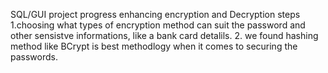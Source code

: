 SQL/GUI project progress enhancing encryption and Decryption steps
1.choosing what types of encryption method can suit the password and other sensistve informations, like a bank card detalils.
2. we found hashing method like  BCrypt is  best methodlogy when it comes to securing the passwords.
